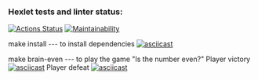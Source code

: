 ### Hexlet tests and linter status:
[![Actions Status](https://github.com/Small-Annie/php-project-45/actions/workflows/hexlet-check.yml/badge.svg)](https://github.com/Small-Annie/php-project-45/actions)
[![Maintainability](https://api.codeclimate.com/v1/badges/bed77cd265e0e6cde83b/maintainability)](https://codeclimate.com/github/Small-Annie/php-project-45/maintainability)

make install --- to install dependencies
[![asciicast](https://asciinema.org/a/1VPFBlxBIUAVxsPnKsmrcl7WM.svg)](https://asciinema.org/a/1VPFBlxBIUAVxsPnKsmrcl7WM)

make brain-even --- to play the game "Is the number even?"
Player victory
[![asciicast](https://asciinema.org/a/zY1arLlah55r4ltk0HIhpAVTL.svg)](https://asciinema.org/a/zY1arLlah55r4ltk0HIhpAVTL)
Player defeat
[![asciicast](https://asciinema.org/a/xtNQ40N0ehgDrdXxxr2TQV7Qg.svg)](https://asciinema.org/a/xtNQ40N0ehgDrdXxxr2TQV7Qg)